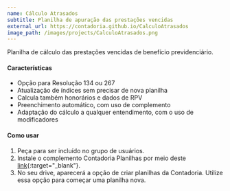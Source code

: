 ```yaml
---
name: Cálculo Atrasados
subtitle: Planilha de apuração das prestações vencidas
external_url: https://contadoria.github.io/CalculoAtrasados
image_path: /images/projects/CalculoAtrasados.png
---
```


Planilha de cálculo das prestações vencidas de benefício previdenciário.

#### Características

* Opção para Resolução 134 ou 267
* Atualização de índices sem precisar de nova planilha
* Calcula também honorários e dados de RPV
* Preenchimento automático, com uso de complemento
* Adaptação do cálculo a qualquer entendimento, com o uso de modificadores

#### Como usar

1. Peça para ser incluído no grupo de usuários.
2. Instale o complemento Contadoria Planilhas por meio deste [link](https://script.google.com/macros/s/AKfycbxE5JrFH8h-IK36NZ-8hFtpdUH03Pe9Zs0l2Ysi4O80TnJjE3E/exec){:target="_blank"}.
3. No seu drive, aparecerá a opção de criar planilhas da Contadoria. Utilize essa opção para começar uma planilha nova.